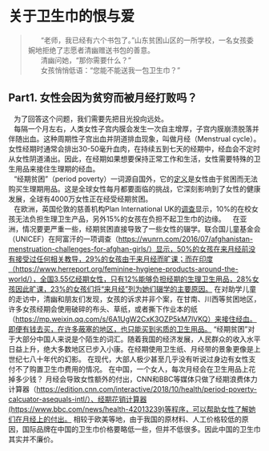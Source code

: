 # 关于卫生巾的恨与爱 
>&emsp;&ensp; “老师，我已经有六个书包了。”山东贫困山区的一所学校，一名女孩委婉地拒绝了志愿者清幽赠送书包的善意。    
&emsp;&ensp; 清幽问她，“那你需要什么？”  
&emsp;&ensp; 女孩悄悄低语：“您能不能送我一包卫生巾？”    
## Part1. 女性会因为贫穷而被月经打败吗？
&ensp; 为了回答这个问题，我们需要先把目光投向远处。  
&ensp; 每隔一个月左右，人类女性子宫内膜会发生一次自主增厚，子宫内膜崩溃脱落并伴随出血。这种周期性子宫出血并阴道排血现象，叫做月经（Menstrual cycle）。女性经期时通常会排出30-50毫升血肉，在持续五到七天的经期中，经血会不定时从女性阴道涌出。因此，在经期如果想要保持正常工作和生活，女性需要特殊的卫生用品来接住生理期的经血。  
&ensp; “经期贫困”（period poverty）一词源自国外，它的[定义](https://www.collinsdictionary.com/submission/19192/period+poverty)是女性由于贫困而无法购买生理期用品。这是全球女性每月都要面临的挑战，它深刻影响到了女性的健康发展，全球有4000万女性正在经受经期贫困。  
&ensp; 在欧洲，英国伦敦的慈善机构Plan International UK的[调查](https://plan-uk.org/media-centre/1-in-10-girls-have-been-unable-to-afford-sanitary-wear-survey-finds)显示，10%的在校女孩无法负担生理卫生产品，另外15%的女孩在负担不起卫生巾的边缘。
&ensp; 在亚洲，情况要更严重一些，经期贫困直接导致了一些女性的辍学。联合国儿童基金会（UNICEF）在阿富汗的一项调查（https://wunrn.com/2016/07/afghanistan-menstruation-challenges-for-afghan-girls/）显示，50%的女孩在来月经前没有接受过任何相关教导，29%的女孩由于来月经而旷课；而在印度（https://www.herreport.org/feminine-hygiene-products-around-the-world/），全国3.55亿经期女性，只有12%能够负担经期的生理卫生用品，28%女孩因此旷课，23%的女孩们将“来月经”列为她们辍学的主要原因。
在对助学儿童的走访中，清幽和朋友们发现，女孩的诉求并非个案，在甘南、川西等贫困地区，许多女孩经期会使用破碎的布头、草纸，或者撕下作业本的纸（https://mp.weixin.qq.com/s/6A1UgW2CxK3OZP5kM7lVKQ）来接住经血。即便有钱去买，在许多蔽塞的地区，也只能买到劣质的卫生用品。 
“经期贫困”对于大部分中国人来说是个陌生的词汇。随着我国的经济发展，人民群众的收入水平日益上升，绝大多数地区已步入小康。在经期使用卫生纸、月经带的景象更像是上世纪七八十年代的幻影。
在现代，大部人极少甚至几乎没有听说过身边有女性支付不了购置卫生巾费用的情况。
在中国，一个女人，每次月经会在卫生用品上花掉多少钱？
月经会导致女性额外的付出，CNN和BBC等媒体只做了经期浪费体力计算器（https://edition.cnn.com/interactive/2018/10/health/period-poverty-calcuator-asequals-intl/）、经期花销计算器(https://www.bbc.com/news/health-42013239)等程序，可以帮助女性了解她们在月经上的付出。
相较于欧美等地，由于我国的原材料、人工价格较低的原因，国际品牌在中国的卫生巾价格要略低一些，但并不低很多。因此中国的卫生巾其实并不廉价。
